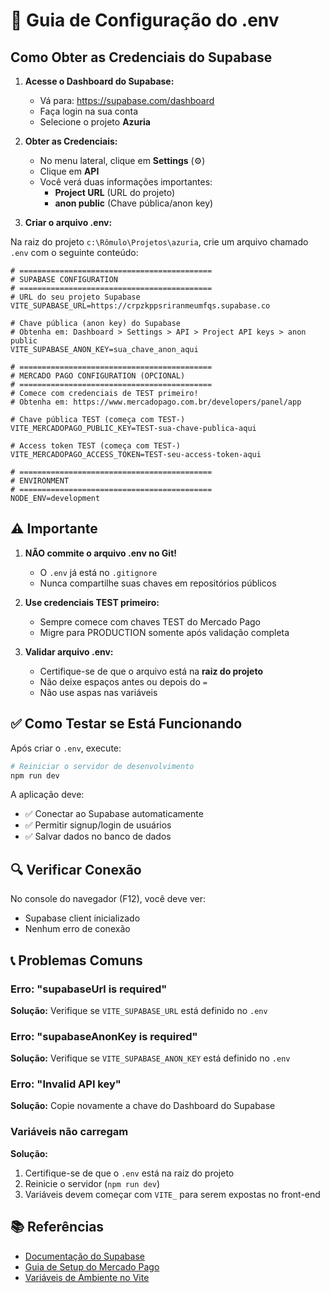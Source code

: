 # 🔧 Guia de Configuração do .env

## Como Obter as Credenciais do Supabase

1. **Acesse o Dashboard do Supabase:**
   - Vá para: https://supabase.com/dashboard
   - Faça login na sua conta
   - Selecione o projeto **Azuria**

2. **Obter as Credenciais:**
   - No menu lateral, clique em **Settings** (⚙️)
   - Clique em **API**
   - Você verá duas informações importantes:
     - **Project URL** (URL do projeto)
     - **anon public** (Chave pública/anon key)

3. **Criar o arquivo .env:**

Na raiz do projeto `c:\Rômulo\Projetos\azuria`, crie um arquivo chamado `.env` com o seguinte conteúdo:

```env
# ===========================================
# SUPABASE CONFIGURATION
# ===========================================
# URL do seu projeto Supabase
VITE_SUPABASE_URL=https://crpzkppsriranmeumfqs.supabase.co

# Chave pública (anon key) do Supabase
# Obtenha em: Dashboard > Settings > API > Project API keys > anon public
VITE_SUPABASE_ANON_KEY=sua_chave_anon_aqui

# ===========================================
# MERCADO PAGO CONFIGURATION (OPCIONAL)
# ===========================================
# Comece com credenciais de TEST primeiro!
# Obtenha em: https://www.mercadopago.com.br/developers/panel/app

# Chave pública TEST (começa com TEST-)
VITE_MERCADOPAGO_PUBLIC_KEY=TEST-sua-chave-publica-aqui

# Access token TEST (começa com TEST-)
VITE_MERCADOPAGO_ACCESS_TOKEN=TEST-seu-access-token-aqui

# ===========================================
# ENVIRONMENT
# ===========================================
NODE_ENV=development
```

## ⚠️ Importante

1. **NÃO commite o arquivo .env no Git!**
   - O `.env` já está no `.gitignore`
   - Nunca compartilhe suas chaves em repositórios públicos

2. **Use credenciais TEST primeiro:**
   - Sempre comece com chaves TEST do Mercado Pago
   - Migre para PRODUCTION somente após validação completa

3. **Validar arquivo .env:**
   - Certifique-se de que o arquivo está na **raiz do projeto**
   - Não deixe espaços antes ou depois do `=`
   - Não use aspas nas variáveis

## ✅ Como Testar se Está Funcionando

Após criar o `.env`, execute:

```powershell
# Reiniciar o servidor de desenvolvimento
npm run dev
```

A aplicação deve:
- ✅ Conectar ao Supabase automaticamente
- ✅ Permitir signup/login de usuários
- ✅ Salvar dados no banco de dados

## 🔍 Verificar Conexão

No console do navegador (F12), você deve ver:
- Supabase client inicializado
- Nenhum erro de conexão

## 📞 Problemas Comuns

### Erro: "supabaseUrl is required"
**Solução:** Verifique se `VITE_SUPABASE_URL` está definido no `.env`

### Erro: "supabaseAnonKey is required"
**Solução:** Verifique se `VITE_SUPABASE_ANON_KEY` está definido no `.env`

### Erro: "Invalid API key"
**Solução:** Copie novamente a chave do Dashboard do Supabase

### Variáveis não carregam
**Solução:** 
1. Certifique-se de que o `.env` está na raiz do projeto
2. Reinicie o servidor (`npm run dev`)
3. Variáveis devem começar com `VITE_` para serem expostas no front-end

## 📚 Referências

- [Documentação do Supabase](https://supabase.com/docs)
- [Guia de Setup do Mercado Pago](./MERCADOPAGO_SETUP_GUIDE.md)
- [Variáveis de Ambiente no Vite](https://vitejs.dev/guide/env-and-mode.html)
